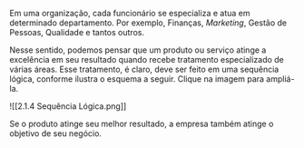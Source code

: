 Em uma organização, cada funcionário se especializa e atua em determinado departamento. Por exemplo, Finanças, _Marketing_, Gestão de Pessoas, Qualidade e tantos outros.

Nesse sentido, podemos pensar que um produto ou serviço atinge a excelência em seu resultado quando recebe tratamento especializado de várias áreas. Esse tratamento, é claro, deve ser feito em uma sequência lógica, conforme ilustra o esquema a seguir. Clique na imagem para ampliá-la.

![[2.1.4 Sequência Lógica.png]]

Se o produto atinge seu melhor resultado, a empresa também atinge o objetivo de seu negócio.